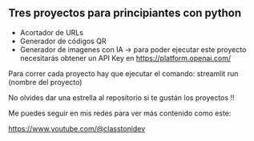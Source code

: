 ## Tres proyectos para principiantes con python ##

- Acortador de URLs
- Generador de códigos QR
- Generador de imagenes con IA -> para poder ejecutar este proyecto necesitarás obtener un API Key en https://platform.openai.com/

Para correr cada proyecto hay que ejecutar el comando: streamlit run (nombre del proyecto)


No olvides dar una estrella al repositorio si te gustán los proyectos !!

Me puedes seguir en mis redes para ver más contenido como este:

https://www.youtube.com/@classtonidev
